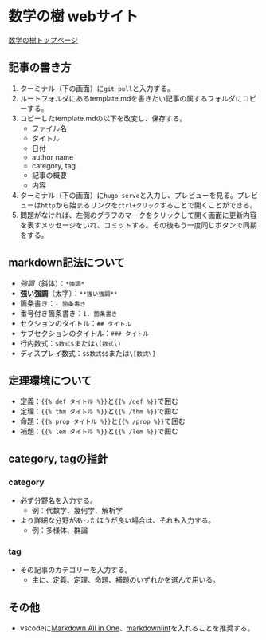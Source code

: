 # 数学の樹 webサイト

[数学の樹トップページ](https://arbormathematica.github.io/tree-of-math-project/)

## 記事の書き方

1. ターミナル（下の画面）に`git pull`と入力する。
2. ルートフォルダにあるtemplate.mdを書きたい記事の属するフォルダにコピーする。
3. コピーしたtemplate.mdの以下を改変し、保存する。
   - ファイル名
   - タイトル
   - 日付
   - author name
   - category, tag
   - 記事の概要
   - 内容
4. ターミナル（下の画面）に`hugo serve`と入力し、プレビューを見る。プレビューは`http`から始まるリンクを`ctrl+クリック`することで開くことができる。
5. 問題がなければ、左側のグラフのマークをクリックして開く画面に更新内容を表すメッセージをいれ、コミットする。その後もう一度同じボタンで同期をする。

## markdown記法について

- *強調*（斜体）：`*強調*`
- **強い強調**（太字）：`**強い強調**`
- 箇条書き：`- 箇条書き`
- 番号付き箇条書き：`1. 箇条書き`
- セクションのタイトル：`## タイトル`
- サブセクションのタイトル：`### タイトル`
- 行内数式：`$数式$`または`\(数式\)`
- ディスプレイ数式：`$$数式$$`または`\[数式\]`

## 定理環境について

- 定義：`{{% def タイトル %}}`と`{{% /def %}}`で囲む
- 定理：`{{% thm タイトル %}}`と`{{% /thm %}}`で囲む
- 命題：`{{% prop タイトル %}}`と`{{% /prop %}}`で囲む
- 補題：`{{% lem タイトル %}}`と`{{% /lem %}}`で囲む

## category, tagの指針

### category

- 必ず分野名を入力する。
  - 例：代数学、幾何学、解析学
- より詳細な分野があったほうが良い場合は、それも入力する。
  - 例：多様体、群論

### tag

- その記事のカテゴリーを入力する。
  - 主に、定義、定理、命題、補題のいずれかを選んで用いる。

## その他

- vscodeに[Markdown All in One](https://marketplace.visualstudio.com/items?itemName=yzhang.markdown-all-in-one)、[markdownlint](https://marketplace.visualstudio.com/items?itemName=DavidAnson.vscode-markdownlint)を入れることを推奨する。
